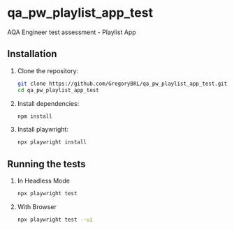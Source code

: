 # qa_pw_playlist_app_test
AQA Engineer test assessment - Playlist App

## Installation

1. Clone the repository:
   ```bash
   git clone https://github.com/GregoryBRL/qa_pw_playlist_app_test.git
   cd qa_pw_playlist_app_test
   ```
2. Install dependencies:
   ```bash
   npm install
   ```
3. Install playwright:
   ```bash
   npx playwright install
   ```

## Running the tests

1. In Headless Mode
   ```bash
   npx playwright test
   ```
2. With Browser
   ```bash
   npx playwright test --ui
   ```